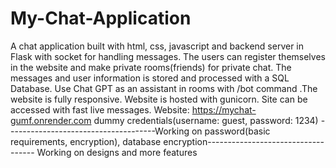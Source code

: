 # My-Chat-Application
A chat application built with html, css, javascript and backend server in Flask with socket for handling messages. The users can register themselves in the website and make private rooms(friends) for private chat. The messages and user information is stored and processed with a SQL Database. Use Chat GPT as an assistant in rooms with /bot command .The website is fully responsive.
Website is hosted with gunicorn. Site can be accessed with fast live messages.
Website: https://mychat-gumf.onrender.com
dummy credentials(username: guest, password: 1234)
-------------------------------------Working on password(basic requirements, encryption), database encryption-----------------------------------
Working on designs and more features

